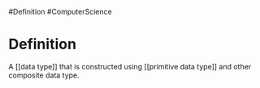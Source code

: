 #Definition #ComputerScience

# Definition

A [[data type]] that is constructed using [[primitive data type]] and other composite data type.